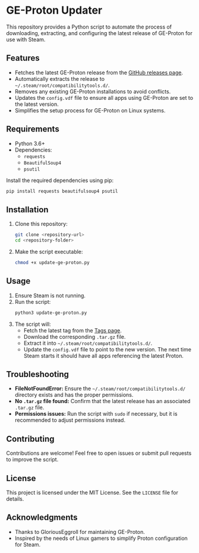 # GE-Proton Updater

This repository provides a Python script to automate the process of downloading, extracting, and configuring the latest release of GE-Proton for use with Steam.

## Features
- Fetches the latest GE-Proton release from the [GitHub releases page](https://github.com/GloriousEggroll/proton-ge-custom/releases).
- Automatically extracts the release to `~/.steam/root/compatibilitytools.d/`.
- Removes any existing GE-Proton installations to avoid conflicts.
- Updates the `config.vdf` file to ensure all apps using GE-Proton are set to the latest version.
- Simplifies the setup process for GE-Proton on Linux systems.

## Requirements
- Python 3.6+
- Dependencies:
  - `requests`
  - `BeautifulSoup4`
  - `psutil`

Install the required dependencies using pip:
```bash
pip install requests beautifulsoup4 psutil
```

## Installation
1. Clone this repository:
   ```bash
   git clone <repository-url>
   cd <repository-folder>
   ```
2. Make the script executable:
   ```bash
   chmod +x update-ge-proton.py
   ```

## Usage
1. Ensure Steam is not running.
2. Run the script:
   ```bash
   python3 update-ge-proton.py
   ```
3. The script will:
   - Fetch the latest tag from the [Tags page](https://github.com/GloriousEggroll/proton-ge-custom/tags).
   - Download the corresponding `.tar.gz` file.
   - Extract it into `~/.steam/root/compatibilitytools.d/`.
   - Update the `config.vdf` file to point to the new version.
The next time Steam starts it should have all apps referencing the latest Proton.

## Troubleshooting
- **FileNotFoundError:** Ensure the `~/.steam/root/compatibilitytools.d/` directory exists and has the proper permissions.
- **No `.tar.gz` file found:** Confirm that the latest release has an associated `.tar.gz` file.
- **Permissions issues:** Run the script with `sudo` if necessary, but it is recommended to adjust permissions instead.

## Contributing
Contributions are welcome! Feel free to open issues or submit pull requests to improve the script.

## License
This project is licensed under the MIT License. See the `LICENSE` file for details.

## Acknowledgments
- Thanks to GloriousEggroll for maintaining GE-Proton.
- Inspired by the needs of Linux gamers to simplify Proton configuration for Steam.

